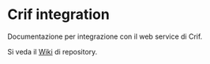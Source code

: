 # Crif integration
Documentazione per integrazione con il web service di Crif.

Si veda il [Wiki](../../wiki) di repository.

